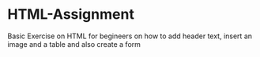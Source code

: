 # HTML-Assignment
Basic Exercise on HTML for begineers on how to add header text, insert an image and a table and also create a form
